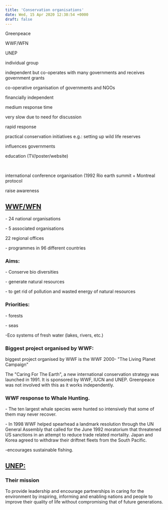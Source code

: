 ```yaml
---
title: 'Conservation organisations'
date: Wed, 15 Apr 2020 12:38:54 +0000
draft: false
---
```


Greenpeace

WWF/WFN

UNEP

individual group

independent but co-operates with many governments and receives government grants

co-operative organisation of governments and NGOs

financially independent

medium response time

very slow due to need for discussion

rapid response

practical conservation initiatives e.g.: setting up wild life reserves

influences governments

education (TV/poster/website)

 

international conference organisation (1992 Rio earth summit + Montreal protocol

raise awareness

[WWF/WFN](http://www.panda.org/)
--------------------------------

\- 24 national organisations

\- 5 associated organisations

22 regional offices

\- programmes in 96 different countries

### Aims:

\- Conserve bio diversities

\- generate natural resources

\- to get rid of pollution and wasted energy of natural resources

### Priorities:

\- forests

\- seas

\-Eco systems of fresh water (lakes, rivers, etc.)

### Biggest project organised by WWF:

biggest project organised by WWF is the WWF 2000- "The Living Planet Campaign"

The "Caring For The Earth", a new international conservation strategy was launched in 1991. It is sponsored by WWF, IUCN and UNEP. Greenpeace was not involved with this as it works independently.

### WWF response to Whale Hunting.

\- The ten largest whale species were hunted so intensively that some of them may never recover.

\- In 1998 WWF helped spearhead a landmark resolution through the UN General Assembly that called for the June 1992 moratorium that threatened US sanctions in an attempt to reduce trade related mortality. Japan and Korea agreed to withdraw their driftnet fleets from the South Pacific.

\-encourages sustainable fishing.

[UNEP:](http://www.unep.org/)
-----------------------------

### Their mission

To provide leadership and encourage partnerships in caring for the environment by inspiring, informing and enabling nations and people to improve their quality of life without compromising that of future generations.